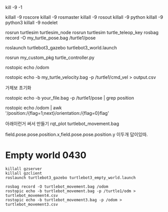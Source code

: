 kill -9 -1


killall -9 roscore
killall -9 rosmaster
killall -9 rosout
killall -9 python
killall -9 python3
killall -9 nodelet


rosrun turtlesim turtlesim_node
rosrun turtlesim turtle_teleop_key
rosbag record -O my_turtle_pose.bag /turtle1/pose


roslaunch turtlebot3_gazebo turtlebot3_world.launch

rosrun my_custom_pkg turtle_controller.py


rostopic echo /odom


rostopic echo -b my_turtle_velocity.bag -p /turtle1/cmd_vel > output.csv




가제보 초기화 





rostopic echo -b your_file.bag -p /turtle1/pose | grep position

 rostopic echo /odom | awk '/position:/{flag=1;next}/orientation:/{flag=0}flag'













아래이런거 써서 만들기
 rqt_plot turtlebot_movement.bag




 field.pose.pose.position.x,field.pose.pose.position.y
 이두개 답이있따.




 # Empty world 0430 

 ```
 killall gzserver
 killall gzclient
 roslaunch turtlebot3_gazebo turtlebot3_empty_world.launch

 ```

```
rosbag record -O turtlebot_movement.bag /odom
rostopic echo -b turtlebot_movement.bag -p /turtle1/odm > turtlebot_movement4.csv
rostopic echo -b turtlebot_movement3.bag -p /odom > turtlebot_movement3.csv

```